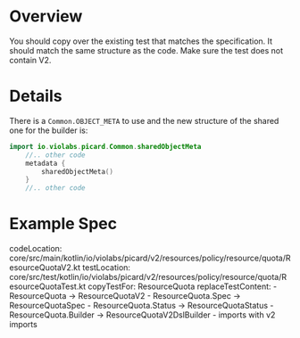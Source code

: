 
# Overview

You should copy over the existing test that matches the specification. It should match the same
structure as the code. Make sure the test does not contain V2.

# Details

There is a `Common.OBJECT_META` to use and the new structure of the shared one for the builder is:

```kotlin
import io.violabs.picard.Common.sharedObjectMeta
    //.. other code
    metadata {
        sharedObjectMeta()
    }
    //.. other code
```

# Example Spec

codeLocation: core/src/main/kotlin/io/violabs/picard/v2/resources/policy/resource/quota/ResourceQuotaV2.kt
testLocation: core/src/test/kotlin/io/violabs/picard/v2/resources/policy/resource/quota/ResourceQuotaTest.kt
copyTestFor: ResourceQuota
replaceTestContent:
    - ResourceQuota -> ResourceQuotaV2
    - ResourceQuota.Spec -> ResourceQuotaSpec
    - ResourceQuota.Status -> ResourceQuotaStatus
    - ResourceQuota.Builder -> ResourceQuotaV2DslBuilder
    - imports with v2 imports